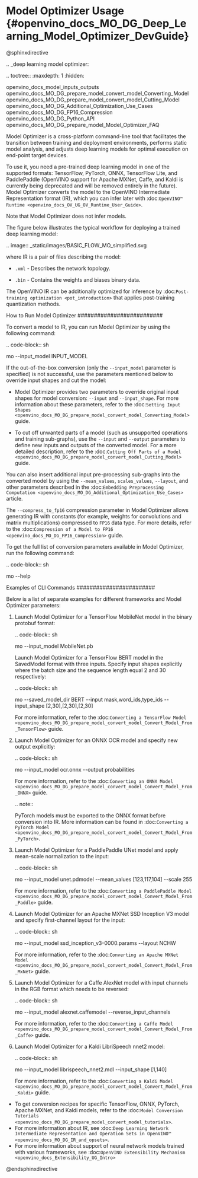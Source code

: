 # Model Optimizer Usage {#openvino_docs_MO_DG_Deep_Learning_Model_Optimizer_DevGuide}

@sphinxdirective

.. _deep learning model optimizer:

.. toctree::
   :maxdepth: 1
   :hidden:

   openvino_docs_model_inputs_outputs
   openvino_docs_MO_DG_prepare_model_convert_model_Converting_Model
   openvino_docs_MO_DG_prepare_model_convert_model_Cutting_Model
   openvino_docs_MO_DG_Additional_Optimization_Use_Cases
   openvino_docs_MO_DG_FP16_Compression
   openvino_docs_MO_DG_Python_API
   openvino_docs_MO_DG_prepare_model_Model_Optimizer_FAQ


Model Optimizer is a cross-platform command-line tool that facilitates the transition between training and deployment environments, 
performs static model analysis, and adjusts deep learning models for optimal execution on end-point target devices.


To use it, you need a pre-trained deep learning model in one of the supported formats: 
TensorFlow, PyTorch, ONNX, TensorFlow Lite, and PaddlePaddle (OpenVINO support for Apache MXNet, Caffe, and Kaldi is currently 
being deprecated and will be removed entirely in the future). Model Optimizer converts the model to the OpenVINO Intermediate Representation format (IR), 
which you can infer later with :doc:`OpenVINO™ Runtime <openvino_docs_OV_UG_OV_Runtime_User_Guide>`.

Note that Model Optimizer does not infer models.

The figure below illustrates the typical workflow for deploying a trained deep learning model:

.. image:: _static/images/BASIC_FLOW_MO_simplified.svg

where IR is a pair of files describing the model:

* ``.xml`` - Describes the network topology.

* ``.bin`` - Contains the weights and biases binary data.

The OpenVINO IR can be additionally optimized for inference by :doc:`Post-training optimization <pot_introduction>` that applies post-training quantization methods.

How to Run Model Optimizer
##########################

To convert a model to IR, you can run Model Optimizer by using the following command:

.. code-block:: sh

   mo --input_model INPUT_MODEL


If the out-of-the-box conversion (only the ``--input_model`` parameter is specified) is not successful, use the parameters mentioned below to override input shapes and cut the model:

- Model Optimizer provides two parameters to override original input shapes for model conversion: ``--input`` and ``--input_shape``.
For more information about these parameters, refer to the :doc:`Setting Input Shapes <openvino_docs_MO_DG_prepare_model_convert_model_Converting_Model>` guide.

- To cut off unwanted parts of a model (such as unsupported operations and training sub-graphs),
use the ``--input`` and ``--output`` parameters to define new inputs and outputs of the converted model.
For a more detailed description, refer to the :doc:`Cutting Off Parts of a Model <openvino_docs_MO_DG_prepare_model_convert_model_Cutting_Model>` guide.

You can also insert additional input pre-processing sub-graphs into the converted model by using
the ``--mean_values``, ``scales_values``, ``--layout``, and other parameters described
in the :doc:`Embedding Preprocessing Computation <openvino_docs_MO_DG_Additional_Optimization_Use_Cases>` article.

The ``--compress_to_fp16`` compression parameter in Model Optimizer allows generating IR with constants (for example, weights for convolutions and matrix multiplications) compressed to ``FP16`` data type. For more details, refer to the :doc:`Compression of a Model to FP16 <openvino_docs_MO_DG_FP16_Compression>` guide.

To get the full list of conversion parameters available in Model Optimizer, run the following command:

.. code-block:: sh

   mo --help


Examples of CLI Commands
########################

Below is a list of separate examples for different frameworks and Model Optimizer parameters:

1. Launch Model Optimizer for a TensorFlow MobileNet model in the binary protobuf format:

   .. code-block:: sh

      mo --input_model MobileNet.pb


   Launch Model Optimizer for a TensorFlow BERT model in the SavedModel format with three inputs. Specify input shapes explicitly where the batch size and the sequence length equal 2 and 30 respectively:

   .. code-block:: sh

      mo --saved_model_dir BERT --input mask,word_ids,type_ids --input_shape [2,30],[2,30],[2,30]

      For more information, refer to the :doc:`Converting a TensorFlow Model <openvino_docs_MO_DG_prepare_model_convert_model_Convert_Model_From_TensorFlow>` guide.

2. Launch Model Optimizer for an ONNX OCR model and specify new output explicitly:

   .. code-block:: sh

      mo --input_model ocr.onnx --output probabilities


   For more information, refer to the :doc:`Converting an ONNX Model <openvino_docs_MO_DG_prepare_model_convert_model_Convert_Model_From_ONNX>` guide.

   .. note::

      PyTorch models must be exported to the ONNX format before conversion into IR. More information can be found in :doc:`Converting a PyTorch Model <openvino_docs_MO_DG_prepare_model_convert_model_Convert_Model_From_PyTorch>`.

3. Launch Model Optimizer for a PaddlePaddle UNet model and apply mean-scale normalization to the input:

   .. code-block:: sh

      mo --input_model unet.pdmodel --mean_values [123,117,104] --scale 255


   For more information, refer to the :doc:`Converting a PaddlePaddle Model <openvino_docs_MO_DG_prepare_model_convert_model_Convert_Model_From_Paddle>` guide.

4. Launch Model Optimizer for an Apache MXNet SSD Inception V3 model and specify first-channel layout for the input:

   .. code-block:: sh

      mo --input_model ssd_inception_v3-0000.params --layout NCHW


   For more information, refer to the :doc:`Converting an Apache MXNet Model <openvino_docs_MO_DG_prepare_model_convert_model_Convert_Model_From_MxNet>` guide.

5. Launch Model Optimizer for a Caffe AlexNet model with input channels in the RGB format which needs to be reversed:

   .. code-block:: sh

      mo --input_model alexnet.caffemodel --reverse_input_channels


   For more information, refer to the :doc:`Converting a Caffe Model <openvino_docs_MO_DG_prepare_model_convert_model_Convert_Model_From_Caffe>` guide.

6. Launch Model Optimizer for a Kaldi LibriSpeech nnet2 model:

   .. code-block:: sh

      mo --input_model librispeech_nnet2.mdl --input_shape [1,140]


   For more information, refer to the :doc:`Converting a Kaldi Model <openvino_docs_MO_DG_prepare_model_convert_model_Convert_Model_From_Kaldi>` guide.

- To get conversion recipes for specific TensorFlow, ONNX, PyTorch, Apache MXNet, and Kaldi models, refer to the :doc:`Model Conversion Tutorials <openvino_docs_MO_DG_prepare_model_convert_model_tutorials>`.
- For more information about IR, see :doc:`Deep Learning Network Intermediate Representation and Operation Sets in OpenVINO™ <openvino_docs_MO_DG_IR_and_opsets>`.
- For more information about support of neural network models trained with various frameworks, see :doc:`OpenVINO Extensibility Mechanism <openvino_docs_Extensibility_UG_Intro>`

@endsphinxdirective
